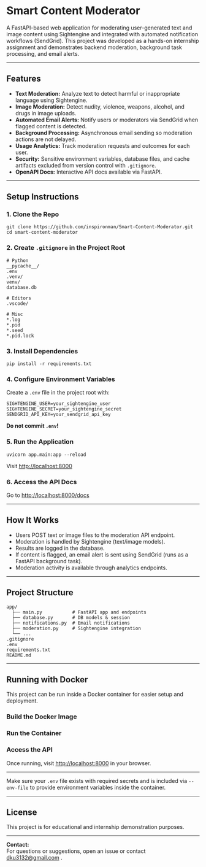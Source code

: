 # Smart Content Moderator

A FastAPI-based web application for moderating user-generated text and image content using Sightengine and integrated with automated notification workflows (SendGrid). This project was developed as a hands-on internship assignment and demonstrates backend moderation, background task processing, and email alerts.

---

## Features

- **Text Moderation:** Analyze text to detect harmful or inappropriate language using Sightengine.
- **Image Moderation:** Detect nudity, violence, weapons, alcohol, and drugs in image uploads.
- **Automated Email Alerts:** Notify users or moderators via SendGrid when flagged content is detected.
- **Background Processing:** Asynchronous email sending so moderation actions are not delayed.
- **Usage Analytics:** Track moderation requests and outcomes for each user.
- **Security:** Sensitive environment variables, database files, and cache artifacts excluded from version control with `.gitignore`.
- **OpenAPI Docs:** Interactive API docs available via FastAPI.

---

## Setup Instructions

### 1. Clone the Repo

```
git clone https://github.com/inspironman/Smart-Content-Moderator.git
cd smart-content-moderator
```

### 2. Create `.gitignore` in the Project Root

```
# Python
__pycache__/
.env
.venv/
venv/
database.db

# Editors
.vscode/

# Misc
*.log
*.pid
*.seed
*.pid.lock
```

### 3. Install Dependencies

```
pip install -r requirements.txt
```

### 4. Configure Environment Variables

Create a `.env` file in the project root with:

```
SIGHTENGINE_USER=your_sightengine_user
SIGHTENGINE_SECRET=your_sightengine_secret
SENDGRID_API_KEY=your_sendgrid_api_key
```

**Do not commit `.env`!**

### 5. Run the Application

```
uvicorn app.main:app --reload
```

Visit [http://localhost:8000](http://localhost:8000)

### 6. Access the API Docs

Go to [http://localhost:8000/docs](http://localhost:8000/docs)

---

## How It Works

- Users POST text or image files to the moderation API endpoint.
- Moderation is handled by Sightengine (text/image models).
- Results are logged in the database.
- If content is flagged, an email alert is sent using SendGrid (runs as a FastAPI background task).
- Moderation activity is available through analytics endpoints.

---

## Project Structure

```
app/
  ├── main.py           # FastAPI app and endpoints
  ├── database.py       # DB models & session
  ├── notifications.py  # Email notifications
  ├── moderation.py     # Sightengine integration
  └── ...
.gitignore
.env
requirements.txt
README.md
```

---
## Running with Docker

This project can be run inside a Docker container for easier setup and deployment.

### Build the Docker Image

### Run the Container


### Access the API

Once running, visit [http://localhost:8000](http://localhost:8000) in your browser.

---

Make sure your `.env` file exists with required secrets and is included via `--env-file` to provide environment variables inside the container.

---
## License

This project is for educational and internship demonstration purposes.

---

**Contact:**  
For questions or suggestions, open an issue or contact dku3132@gmail.com .
```

